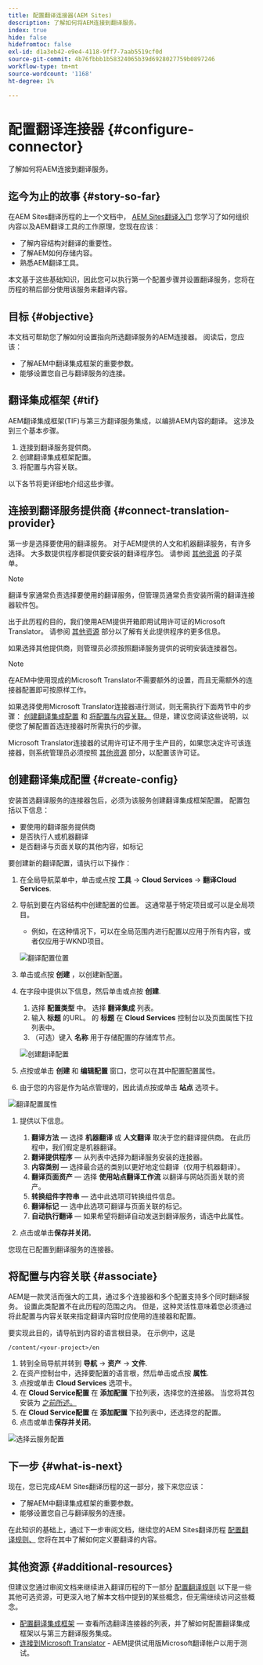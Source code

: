 ```yaml
---
title: 配置翻译连接器(AEM Sites)
description: 了解如何将AEM连接到翻译服务。
index: true
hide: false
hidefromtoc: false
exl-id: d1a3eb42-e9e4-4118-9ff7-7aab5519cf0d
source-git-commit: 4b76fbbb1b58324065b39d6928027759b0897246
workflow-type: tm+mt
source-wordcount: '1168'
ht-degree: 1%

---
```


# 配置翻译连接器 {#configure-connector}

了解如何将AEM连接到翻译服务。

## 迄今为止的故事 {#story-so-far}

在AEM Sites翻译历程的上一个文档中， [AEM Sites翻译入门](learn-about.md) 您学习了如何组织内容以及AEM翻译工具的工作原理，您现在应该：

* 了解内容结构对翻译的重要性。
* 了解AEM如何存储内容。
* 熟悉AEM翻译工具。

本文基于这些基础知识，因此您可以执行第一个配置步骤并设置翻译服务，您将在历程的稍后部分使用该服务来翻译内容。

## 目标 {#objective}

本文档可帮助您了解如何设置指向所选翻译服务的AEM连接器。 阅读后，您应该：

* 了解AEM中翻译集成框架的重要参数。
* 能够设置您自己与翻译服务的连接。

## 翻译集成框架 {#tif}

AEM翻译集成框架(TIF)与第三方翻译服务集成，以编排AEM内容的翻译。 这涉及到三个基本步骤。

1. 连接到翻译服务提供商。
1. 创建翻译集成框架配置。
1. 将配置与内容关联。

以下各节将更详细地介绍这些步骤。

## 连接到翻译服务提供商 {#connect-translation-provider}

第一步是选择要使用的翻译服务。 对于AEM提供的人文和机器翻译服务，有许多选择。 大多数提供程序都提供要安装的翻译程序包。 请参阅 [其他资源](#additional-resources) 的子菜单。

>[!NOTE]
>
>翻译专家通常负责选择要使用的翻译服务，但管理员通常负责安装所需的翻译连接器软件包。

出于此历程的目的，我们使用AEM提供开箱即用试用许可证的Microsoft Translator。 请参阅 [其他资源](#additional-resources) 部分以了解有关此提供程序的更多信息。

如果选择其他提供商，则管理员必须按照翻译服务提供的说明安装连接器包。

>[!NOTE]
>
>在AEM中使用现成的Microsoft Translator不需要额外的设置，而且无需额外的连接器配置即可按原样工作。
>
>如果选择使用Microsoft Translator连接器进行测试，则无需执行下面两节中的步骤： [创建翻译集成配置](#create-config) 和 [将配置与内容关联。](#associate) 但是，建议您阅读这些说明，以便您了解配置首选连接器时所需执行的步骤。
>
>Microsoft Translator连接器的试用许可证不用于生产目的，如果您决定许可该连接器，则系统管理员必须按照 [其他资源](#additional-resources) 部分，以配置该许可证。

## 创建翻译集成配置 {#create-config}

安装首选翻译服务的连接器包后，必须为该服务创建翻译集成框架配置。 配置包括以下信息：

* 要使用的翻译服务提供商
* 是否执行人或机器翻译
* 是否翻译与页面关联的其他内容，如标记

要创建新的翻译配置，请执行以下操作：

1. 在全局导航菜单中，单击或点按 **工具** -> **Cloud Services** -> **翻译Cloud Services**.
1. 导航到要在内容结构中创建配置的位置。 这通常基于特定项目或可以是全局项目。
   * 例如，在这种情况下，可以在全局范围内进行配置以应用于所有内容，或者仅应用于WKND项目。

   ![翻译配置位置](assets/translation-configuration-location.png)

1. 单击或点按 **创建** ，以创建新配置。
1. 在字段中提供以下信息，然后单击或点按 **创建**.
   1. 选择 **配置类型** 中。 选择 **翻译集成** 列表。
   1. 输入 **标题** 的URL。 的 **标题** 在 **Cloud Services** 控制台以及页面属性下拉列表中。
   1. （可选）键入 **名称** 用于存储配置的存储库节点。

   ![创建翻译配置](assets/create-translation-configuration.png)

1. 点按或单击 **创建** 和 **编辑配置** 窗口，您可以在其中配置配置属性。

1. 由于您的内容是作为站点管理的，因此请点按或单击 **站点** 选项卡。

![翻译配置属性](assets/translation-configuration.png)

1. 提供以下信息。

   1. **翻译方法**  — 选择 **机器翻译** 或 **人文翻译** 取决于您的翻译提供商。 在此历程中，我们假定是机器翻译。
   1. **翻译提供程序**  — 从列表中选择为翻译服务安装的连接器。
   1. **内容类别**  — 选择最合适的类别以更好地定位翻译（仅用于机器翻译）。
   1. **翻译页面资产**  — 选择 **使用站点翻译工作流** 以翻译与网站页面关联的资产。
   1. **转换组件字符串**  — 选中此选项可转换组件信息。
   1. **翻译标记**  — 选中此选项可翻译与页面关联的标记。
   1. **自动执行翻译**  — 如果希望将翻译自动发送到翻译服务，请选中此属性。

1. 点击或单击&#x200B;**保存并关闭**。

您现在已配置到翻译服务的连接器。

## 将配置与内容关联 {#associate}

AEM是一款灵活而强大的工具，通过多个连接器和多个配置支持多个同时翻译服务。 设置此类配置不在此历程的范围之内。 但是，这种灵活性意味着您必须通过将此配置与内容关联来指定翻译内容时应使用的连接器和配置。

要实现此目的，请导航到内容的语言根目录。 在示例中，这是

```text
/content/<your-project>/en
```

1. 转到全局导航并转到 **导航** -> **资产** -> **文件**.
1. 在资产控制台中，选择要配置的语言根，然后单击或点按 **属性**.
1. 点按或单击 **Cloud Services** 选项卡。
1. 在 **Cloud Service配置** 在 **添加配置** 下拉列表，选择您的连接器。 当您将其包安装为 [之前所述。](#connect-translation-provider)
1. 在 **Cloud Service配置** 在 **添加配置** 下拉列表中，还选择您的配置。
1. 点击或单击&#x200B;**保存并关闭**。

![选择云服务配置](assets/select-cloud-service-configurations.png)

## 下一步 {#what-is-next}

现在，您已完成AEM Sites翻译历程的这一部分，接下来您应该：

* 了解AEM中翻译集成框架的重要参数。
* 能够设置您自己与翻译服务的连接。

在此知识的基础上，通过下一步审阅文档，继续您的AEM Sites翻译历程 [配置翻译规则、](translation-rules.md) 您将在其中了解如何定义要翻译的内容。

## 其他资源 {#additional-resources}

但建议您通过审阅文档来继续进入翻译历程的下一部分 [配置翻译规则](translation-rules.md) 以下是一些其他可选资源，可更深入地了解本文档中提到的某些概念，但无需继续访问这些概念。

* [配置翻译集成框架](/help/sites-cloud/administering/translation/integration-framework.md)  — 查看所选翻译连接器的列表，并了解如何配置翻译集成框架以与第三方翻译服务集成。
* [连接到Microsoft Translator](/help/sites-cloud/administering/translation/connect-ms-translator.md) - AEM提供试用版Microsoft翻译帐户以用于测试。
